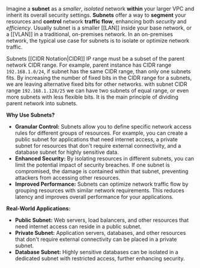Imagine a **subnet** as a *smaller*, *isolated* network **within** your larger VPC and inherit its overall security settings. **Subnets** offer a way to **segment** your resources and **control** network **traffic flow**, enhancing both *security* and *efficiency*. Usually subnet is a smaller [[LAN]] inside your base network, or a [[VLAN]] in a traditional, on-premises network. In an on-premises network, the typical use case for subnets is to isolate or optimize network traffic.

Subnets [[CIDR Notation|CIDR]] IP range must be a subset of the parent network CIDR range. For example, parent instance has CIDR range `192.168.1.0/24`, if subnet has the same CIDR range, than only one subnets fits. By increasing the number of fixed bits in the CIDR range for a subnets, we are leaving alternative fixed bits for other networks. with subnet CIDR range `192.168.1.128/25` we can have two subnets of equal range, or even more subnets with less flexible bits. It is the main principle of dividing parent network into subnets.

**Why Use Subnets?**

* **Granular Control:** Subnets allow you to define specific network access rules for different groups of resources. For example, you can create a public subnet for applications that need internet access, a private subnet for resources that don't require external connectivity, and a database subnet for highly sensitive data.
* **Enhanced Security:** By isolating resources in different subnets, you can limit the potential impact of security breaches. If one subnet is compromised, the damage is contained within that subnet, preventing attackers from accessing other resources.
* **Improved Performance:** Subnets can optimize network traffic flow by grouping resources with similar network requirements. This reduces latency and improves overall performance for your applications.

**Real-World Applications:**

* **Public Subnet:** Web servers, load balancers, and other resources that need internet access can reside in a public subnet.
* **Private Subnet:** Application servers, databases, and other resources that don't require external connectivity can be placed in a private subnet.
* **Database Subnet:** Highly sensitive databases can be isolated in a dedicated subnet with restricted access, further enhancing security.
